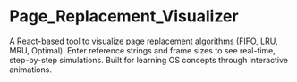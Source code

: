 # Page_Replacement_Visualizer
A React-based tool to visualize page replacement algorithms (FIFO, LRU, MRU, Optimal). Enter reference strings and frame sizes to see real-time, step-by-step simulations. Built for learning OS concepts through interactive animations.
